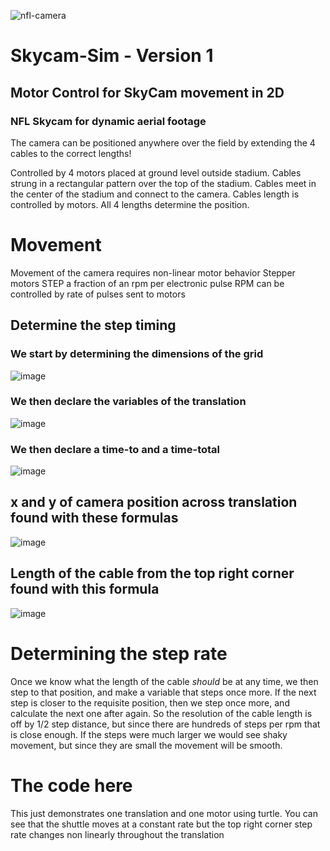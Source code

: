 ![nfl-camera](https://user-images.githubusercontent.com/22437742/196407908-cf30e197-1789-40a8-95c8-85206209ca5d.jpg)
# Skycam-Sim - Version 1

## Motor Control for SkyCam movement in 2D

### NFL Skycam for dynamic aerial footage


The camera can be positioned anywhere over the field by extending the 4 cables to the correct lengths!

Controlled by 4 motors placed at ground level outside stadium.
Cables strung in a rectangular pattern over the top of the stadium.
Cables meet in the center of the stadium and connect to the camera.
Cables length is controlled by motors.
All 4 lengths determine the position.

# Movement
Movement of the camera requires non-linear motor behavior
Stepper motors STEP a fraction of an rpm per electronic pulse
RPM can be controlled by rate of pulses sent to motors

## Determine the step timing

### We start by determining the dimensions of the grid

![image](https://user-images.githubusercontent.com/22437742/196411690-18810a2d-2860-47a4-bd04-6d09efc81c22.png)

### We then declare the variables of the translation

![image](https://user-images.githubusercontent.com/22437742/196411988-76732b6d-7b40-4e05-bcfc-9a6930f4b04a.png)

### We then declare a time-to and a time-total

![image](https://user-images.githubusercontent.com/22437742/196412625-fafc8d33-6a49-435f-b22b-c55925f699d4.png)

## x and y of camera position across translation found with these formulas

![image](https://user-images.githubusercontent.com/22437742/196412707-f9860628-331d-4ae5-967b-d64d702c3059.png)

## Length of the cable from the top right corner found with this formula 

![image](https://user-images.githubusercontent.com/22437742/196414562-5f51b5f6-e9d3-4876-b39b-f2f97f648c0a.png)


# Determining the step rate

Once we know what the length of the cable *should* be at any time, we then step to that position, and make a variable that steps once more. If the next step is closer to the requisite position, then we step once more, and calculate the next one after again. So the resolution of the cable length is off by 1/2 step distance, but since there are hundreds of steps per rpm that is close enough. If the steps were much larger we would see shaky movement, but since they are small the movement will be smooth.

# The code here

This just demonstrates one translation and one motor using turtle. You can see that the shuttle moves at a constant rate but the top right corner step rate changes non linearly throughout the translation

